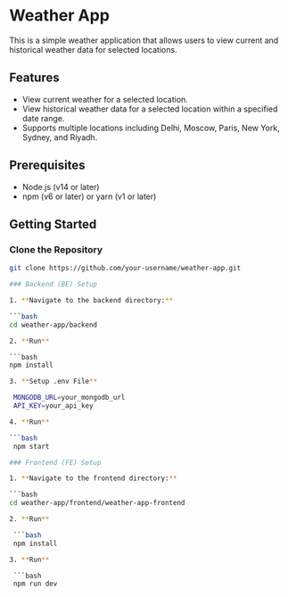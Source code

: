 # Weather App

This is a simple weather application that allows users to view current and historical weather data for selected locations.

## Features

- View current weather for a selected location.
- View historical weather data for a selected location within a specified date range.
- Supports multiple locations including Delhi, Moscow, Paris, New York, Sydney, and Riyadh.

## Prerequisites

- Node.js (v14 or later)
- npm (v6 or later) or yarn (v1 or later)

## Getting Started

### Clone the Repository

   ```bash
   git clone https://github.com/your-username/weather-app.git

### Backend (BE) Setup

1. **Navigate to the backend directory:**

   ```bash
   cd weather-app/backend

2. **Run**

   ```bash
   npm install

3. **Setup .env File**

    MONGODB_URL=your_mongodb_url
    API_KEY=your_api_key

4. **Run**

   ```bash
    npm start

### Frontend (FE) Setup

1. **Navigate to the frontend directory:**

   ```bash
   cd weather-app/frontend/weather-app-frontend

2. **Run**

    ```bash
    npm install

3. **Run**

    ```bash
    npm run dev

